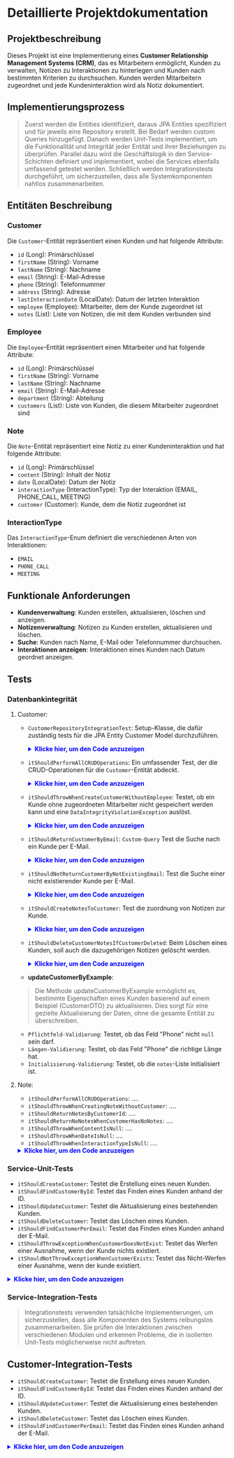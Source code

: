 # Detaillierte Projektdokumentation

## Projektbeschreibung
Dieses Projekt ist eine Implementierung eines **Customer Relationship Management Systems (CRM)**, das es Mitarbeitern ermöglicht, Kunden zu verwalten, Notizen zu Interaktionen zu hinterlegen und Kunden nach bestimmten Kriterien zu durchsuchen. Kunden werden Mitarbeitern zugeordnet und jede Kundeninteraktion wird als Notiz dokumentiert.

## Implementierungsprozess
> Zuerst werden die Entities identifiziert, daraus JPA Entities spezifiziert und für jeweils eine Repository erstellt.
> Bei Bedarf werden custom Queries hinzugefügt. Danach werden Unit-Tests implementiert, um die Funktionalität und Integrität jeder Entität und ihrer Beziehungen zu überprüfen.
> Parallel dazu wird die Geschäftslogik in den Service-Schichten definiert und implementiert, wobei die Services ebenfalls umfassend getestet werden.
> Schließlich werden Integrationstests durchgeführt, um sicherzustellen, dass alle Systemkomponenten nahtlos zusammenarbeiten.


## Entitäten Beschreibung
### Customer
Die `Customer`-Entität repräsentiert einen Kunden und hat folgende Attribute:
- `id` (Long): Primärschlüssel
- `firstName` (String): Vorname
- `lastName` (String): Nachname
- `email` (String): E-Mail-Adresse
- `phone` (String): Telefonnummer
- `address` (String): Adresse
- `lastInteractionDate` (LocalDate): Datum der letzten Interaktion
- `employee` (Employee): Mitarbeiter, dem der Kunde zugeordnet ist
- `notes` (List<Note>): Liste von Notizen, die mit dem Kunden verbunden sind

### Employee
Die `Employee`-Entität repräsentiert einen Mitarbeiter und hat folgende Attribute:
- `id` (Long): Primärschlüssel
- `firstName` (String): Vorname
- `lastName` (String): Nachname
- `email` (String): E-Mail-Adresse
- `department` (String): Abteilung
- `customers` (List<Customer>): Liste von Kunden, die diesem Mitarbeiter zugeordnet sind

### Note
Die `Note`-Entität repräsentiert eine Notiz zu einer Kundeninteraktion und hat folgende Attribute:
- `id` (Long): Primärschlüssel
- `content` (String): Inhalt der Notiz
- `date` (LocalDate): Datum der Notiz
- `interactionType` (InteractionType): Typ der Interaktion (EMAIL, PHONE_CALL, MEETING)
- `customer` (Customer): Kunde, dem die Notiz zugeordnet ist

### InteractionType
Das `InteractionType`-Enum definiert die verschiedenen Arten von Interaktionen:
- `EMAIL`
- `PHONE_CALL`
- `MEETING`

## Funktionale Anforderungen
- **Kundenverwaltung**: Kunden erstellen, aktualisieren, löschen und anzeigen.
- **Notizenverwaltung**: Notizen zu Kunden erstellen, aktualisieren und löschen.
- **Suche**: Kunden nach Name, E-Mail oder Telefonnummer durchsuchen.
- **Interaktionen anzeigen**: Interaktionen eines Kunden nach Datum geordnet anzeigen.

## Tests
### Datenbankintegrität
1. Customer:
   - `CustomerRepositoryIntegrationTest`: Setup-Klasse, die dafür zuständig tests für die JPA Entity Customer Model durchzuführen.
      <details>
       <summary style="color: blue"><strong>Klicke hier, um den Code anzuzeigen</strong></summary>
    
       ```
       @DataJpaTest
       class CustomerRepositoryIntegrationTest {

       @Autowired
       private CustomerRepository underTest;

       @Autowired
       private EmployeeRepository employeeRepository;

       @Autowired
       private NoteRepository noteRepository;  
    
       // Test Methods
       }
       ```
       </details>

   - `itShouldPerformAllCRUDOperations`: Ein umfassender Test, der die CRUD-Operationen für die `Customer`-Entität abdeckt.
       <details>
       <summary style="color: blue"><strong>Klicke hier, um den Code anzuzeigen</strong></summary>

       ```
       @Test
       public void itShouldPerformAllCRUDOperations() {
           // Given
           Employee employee = TestDataUtil.createEmployeeA();
           Employee savedEmployee = employeeRepository.save(employee);
           // Create a new customer and associate with saved employee
           Customer customer = TestDataUtil.createCustomerA(savedEmployee);
           // When
           Customer savedCustomer = underTest.save(customer);
           // Then
           Customer foundCustomer = underTest.findById(savedCustomer.getId()).orElse(null);
           assertNotNull(foundCustomer);
           assertEquals("John", foundCustomer.getFirstName());

           // Update the customer
           foundCustomer.setFirstName("Jane");
           underTest.save(foundCustomer);
           Customer updatedCustomer = underTest.findById(savedCustomer.getId()).orElse(null);
           assertNotNull(updatedCustomer);
           assertEquals("Jane", updatedCustomer.getFirstName());

           // Delete the customer
           underTest.delete(updatedCustomer);
           Customer deletedCustomer = underTest.findById(savedCustomer.getId()).orElse(null);
           assertNull(deletedCustomer);
       }
       ```
       </details>
    
   - `itShouldThrowWhenCreateCustomerWithoutEmployee`: Testet, ob ein Kunde ohne zugeordneten Mitarbeiter nicht gespeichert werden kann und eine `DataIntegrityViolationException` auslöst.
       <details>
       <summary style="color: blue"><strong>Klicke hier, um den Code anzuzeigen</strong></summary>

       ```
       @Test
       // Foreign key constraints
       public void itShouldThrowWhenCreateCustomerWithoutEmployee() {
           // Given
           // Create a new customer without an employee
           Customer customer = TestDataUtil.createCustomerB(null);
           // When
           // This should throw an exception because the employee is missing
           DataIntegrityViolationException exception = assertThrows(
                   DataIntegrityViolationException.class, () -> underTest.save(customer));
           // Then
           String expectedMessage = "not-null property references a null";
           assertTrue(exception.getMessage().contains(expectedMessage), expectedMessage);
       }
       ```
       </details>

   - `itShouldReturnCustomerByEmail`: `Custom-Query` Test die Suche nach ein Kunde per E-Mail.
       <details>
       <summary style="color: blue"><strong>Klicke hier, um den Code anzuzeigen</strong></summary>

       ```
       @Test
       public void itShouldReturnCustomerByEmail() {
           // Given
           String email = "jane.smith@example.com";
           Employee employee = TestDataUtil.createEmployeeC();
           Employee savedEmployee = employeeRepository.save(employee);
           Customer customer = TestDataUtil.createCustomerB(savedEmployee);
           underTest.save(customer);
           // When
           Customer foundCustomer = underTest.findByEmail(email).orElse(null);
           // Then
           assertNotNull(foundCustomer);
           assertEquals(email, foundCustomer.getEmail());
       }
       ```
       </details>
   - `itShouldNotReturnCustomerByNotExistingEmail`: Test die Suche einer nicht existierender Kunde per E-Mail.
       <details>
       <summary style="color: blue"><strong>Klicke hier, um den Code anzuzeigen</strong></summary>

       ```
       @Test
       public void itShouldNotReturnCustomerByNotExistingEmail() {
           // Given
           String notExistingEmail = "not.existing@example.com";
           // When
           Customer foundCustomer = underTest.findByEmail(notExistingEmail).orElse(null);
           // Then
           assertNull(foundCustomer);
       }
       ```
       </details>
   - `itShouldCreateNotesToCustomer`: Test die zuordnung von Notizen zur Kunde.
       <details>
       <summary style="color: blue"><strong>Klicke hier, um den Code anzuzeigen</strong></summary>

       ```
       @Test
       public void itShouldCreateNotesToCustomer() {
           // Given
           Employee employee = TestDataUtil.createEmployeeC();
           Employee savedEmployee = employeeRepository.save(employee);
           Customer customer = TestDataUtil.createCustomerC(savedEmployee);
           Customer savedCustomer = underTest.save(customer);

           // Create and associate notes
           List<Note> notes = new ArrayList<>();
           Note noteA = TestDataUtil.createNoteA(savedCustomer);
           Note noteB = TestDataUtil.createNoteB(savedCustomer);
           notes.add(noteA);
           notes.add(noteB);
           savedCustomer.setNotes(notes);

           // When
           underTest.save(savedCustomer);

           // Then
           Customer foundCustomer = underTest.findById(savedCustomer.getId()).orElse(null);
           assertNotNull(foundCustomer);
           assertEquals(2, foundCustomer.getNotes().size());
           assertEquals(notes.get(0).getContent(), foundCustomer.getNotes().get(0).getContent());
           assertEquals(notes.get(1).getContent(), foundCustomer.getNotes().get(1).getContent());
       }
       ```
       </details>
   - `itShouldDeleteCustomerNotesIfCustomerDeleted`: Beim Löschen eines Kunden, soll auch die dazugehörigen Notizen gelöscht werden.
       <details>
       <summary style="color: blue"><strong>Klicke hier, um den Code anzuzeigen</strong></summary>

       ```
       @Test
       @Transactional
       // Cascade test
       // Notizen sind keine eigenständigen Entitäten, sondern direkt mit dem Kunden verbunden.
       // Beim Löschen eines Kunden auch die dazugehörigen Notizen werden gelöscht.
       public void itShouldDeleteCustomerNotesIfCustomerDeleted() {
           // Given
           Employee employee = TestDataUtil.createEmployeeA();
           Employee savedEmployee = employeeRepository.save(employee);
           Customer customer = TestDataUtil.createCustomerB(savedEmployee);
           Customer savedCustomer = underTest.save(customer);

           // Create and associate notes
           List<Note> notes = new ArrayList<>();
           Note noteA = TestDataUtil.createNoteA(savedCustomer);
           Note noteB = TestDataUtil.createNoteB(savedCustomer);
           Note noteC = TestDataUtil.createNoteC(savedCustomer);
           notes.add(noteA);
           notes.add(noteB);
           notes.add(noteC);
           savedCustomer.setNotes(notes);
           underTest.save(savedCustomer);

           // When
           underTest.deleteById(savedCustomer.getId());

           // Then
           // Assert that the customer is deleted
           assertNull(underTest.findById(savedCustomer.getId()).orElse(null));
           // Assert that the notes are also deleted
           List<Note> notesList = noteRepository.findAll();
           assertTrue(notesList.isEmpty());
       }
       ```
       </details>
   -  **updateCustomerByExample**:
   > Die Methode updateCustomerByExample ermöglicht es, bestimmte Eigenschaften eines Kunden basierend auf einem Beispiel (CustomerDTO) zu aktualisieren.
   > Dies sorgt für eine gezielte Aktualisierung der Daten, ohne die gesamte Entität zu überschreiben.
   - `Pflichtfeld-Validierung`: Testet, ob das Feld "Phone" nicht `null` sein darf.
   - `Längen-Validierung`: Testet, ob das Feld "Phone" die richtige Länge hat.
   - `Initialisierung-Validierung`: Testet, ob die `notes`-Liste initialisiert ist.
2. Note:
    - `itShouldPerformAllCRUDOperations`: ....
    - `itShouldThrowWhenCreatingNoteWithoutCustomer`: ....
    - `itShouldReturnNotesByCustomerId`: ....
    - `itShouldReturnNoNotesWhenCustomerHasNoNotes`: ....
    - `itShouldThrowWhenContentIsNull`: ....
    - `itShouldThrowWhenDateIsNull`: ....
    - `itShouldThrowWhenInteractionTypeIsNull`: ....
    <details>
       <summary style="color: blue"><strong>Klicke hier, um den Code anzuzeigen</strong></summary>
    
   ```
   
    package edu.yacoubi.crm.repository;
    import edu.yacoubi.crm.TestDataUtil;
    import edu.yacoubi.crm.model.Customer;
    import edu.yacoubi.crm.model.Employee;
    import edu.yacoubi.crm.model.InteractionType;
    import edu.yacoubi.crm.model.Note;
    import org.junit.jupiter.api.Test;
    import org.springframework.beans.factory.annotation.Autowired;
    import org.springframework.boot.test.autoconfigure.orm.jpa.DataJpaTest;
    import org.springframework.dao.DataIntegrityViolationException;
    import org.springframework.dao.InvalidDataAccessApiUsageException;
    
    import java.time.LocalDate;
    import java.util.List;
    
    import static org.junit.jupiter.api.Assertions.*;
    
    @DataJpaTest
    class NoteRepositoryTest {
    
        @Autowired
        EmployeeRepository employeeRepository;
        @Autowired
        CustomerRepository customerRepository;
        @Autowired
        private NoteRepository underTest;
    
        @Test
        public void itShouldPerformAllCRUDOperations() {
            // Given
            Employee employee = TestDataUtil.createEmployeeA();
            Employee savedEmployee = employeeRepository.save(employee);
            Customer customer = TestDataUtil.createCustomerA(savedEmployee);
            Customer savedCustomer = customerRepository.save(customer);
            // ...request
            Note note = TestDataUtil.createNoteA(savedCustomer);
    
            // When
            Note savedNote = underTest.save(note);
            Note foundNote = underTest.findById(savedNote.getId()).orElse(null);
            assertNotNull(foundNote);
            assertEquals("First interaction", foundNote.getContent());
            assertEquals(savedCustomer, foundNote.getCustomer());
    
            // Then
            foundNote.setContent("Updated Note");
            underTest.save(foundNote);
            Note updatedNote = underTest.findById(foundNote.getId()).orElse(null);
            assertNotNull(updatedNote);
            assertEquals("Updated Note", updatedNote.getContent());
            underTest.deleteById(foundNote.getId());
            Note deletedNote = underTest.findById(foundNote.getId()).orElse(null);
            assertNull(deletedNote);
        }
    
        @Test
        public void itShouldThrowWhenCreatingNoteWithoutCustomer() {
            // Given
            Note note = TestDataUtil.createNoteB(null);
    
            // When
            DataIntegrityViolationException exception = assertThrows(
                    DataIntegrityViolationException.class, () -> underTest.save(note));
    
            // Then
            String expectedMessage = "not-null property references a null";
            assertTrue(exception.getMessage().contains(expectedMessage), expectedMessage);
        }
    
        @Test
        public void itShouldReturnNotesByCustomerId() {
            // Given
            Employee employee = TestDataUtil.createEmployeeA();
            Employee savedEmployee = employeeRepository.save(employee);
            Customer customer = TestDataUtil.createCustomerA(savedEmployee);
            customer = customerRepository.save(customer);
            Note noteA = TestDataUtil.createNoteA(customer);
            Note noteB = TestDataUtil.createNoteB(customer);
            Note noteC = TestDataUtil.createNoteC(customer);
            underTest.save(noteA);
            underTest.save(noteB);
            underTest.save(noteC);
    
            // When
            List<Note> foundNotes = underTest.findAllByCustomerId(customer.getId());
    
            // Then
            assertEquals(3, foundNotes.size());
        }
    
        @Test
        public void itShouldReturnNoNotesWhenCustomerHasNoNotes() {
            // Given
            Employee employee = TestDataUtil.createEmployeeA();
            Employee savedEmployee = employeeRepository.save(employee);
            Customer customer = TestDataUtil.createCustomerA(savedEmployee);
            customer = customerRepository.save(customer);
    
            // When
            List<Note> foundNotes = underTest.findAllByCustomerId(customer.getId());
    
            // Then
            assertTrue(foundNotes.isEmpty());
        }
    
        @Test
        public void itShouldThrowWhenContentIsNull() {
            // Given
            Employee employee = TestDataUtil.createEmployeeA();
            Employee savedEmployee = employeeRepository.save(employee);
            Customer customer = TestDataUtil.createCustomerA(savedEmployee);
            Note note = Note.builder()
                    .content(null)
                    .date(LocalDate.now())
                    .interactionType(InteractionType.EMAIL)
                    .customer(customer)
                    .build();
            //underTest.save(note);
            // When
            InvalidDataAccessApiUsageException exception = assertThrows(
                    InvalidDataAccessApiUsageException.class, () -> underTest.save(note));
    
            // Then
            String expectedMessage = "Not-null property references a transient value";
            assertTrue(exception.getMessage().contains(expectedMessage), expectedMessage);
        }
    
        @Test
        public void itShouldThrowWhenDateIsNull() {
            // Given
            Employee employee = TestDataUtil.createEmployeeA();
            Employee savedEmployee = employeeRepository.save(employee);
            Customer customer = TestDataUtil.createCustomerA(savedEmployee);
            Customer savedCustomer = customerRepository.save(customer);
    
            Note note = TestDataUtil.createNoteA(savedCustomer);
            note.setDate(null);
            // When
            DataIntegrityViolationException exception = assertThrows(
                    DataIntegrityViolationException.class, () -> underTest.save(note));
    
            // Then
            String expectedMessage = "not-null property references a null or transient value";
            assertTrue(exception.getMessage().contains(expectedMessage), expectedMessage);
        }
    
        @Test
        public void itShouldThrowWhenInteractionTypeIsNull() {
            // Given
            Employee employee = TestDataUtil.createEmployeeA();
            Employee savedEmployee = employeeRepository.save(employee);
            Customer customer = TestDataUtil.createCustomerA(savedEmployee);
            Customer savedCustomer = customerRepository.save(customer);
    
            Note note = TestDataUtil.createNoteA(savedCustomer);
            note.setInteractionType(null);
            // When
            DataIntegrityViolationException exception = assertThrows(
                    DataIntegrityViolationException.class, () -> underTest.save(note));
    
            // Then
            String expectedMessage = "not-null property references a null or transient value";
            assertTrue(exception.getMessage().contains(expectedMessage), expectedMessage);
        }
    }
     ```
    </details>
      

### Service-Unit-Tests
- `itShouldCreateCustomer`: Testet die Erstellung eines neuen Kunden.
- `itShouldFindCustomerById`: Testet das Finden eines Kunden anhand der ID.
- `itShouldUpdateCustomer`: Testet die Aktualisierung eines bestehenden Kunden.
- `itShouldDeleteCustomer`: Testet das Löschen eines Kunden.
- `itShouldFindCustomerPerEmail`: Testet das Finden eines Kunden anhand der E-Mail.
- `itShouldThrowExceptionWhenCustomerDoesNotExist`: Testet das Werfen einer Ausnahme, wenn der Kunde nichts existiert.
- `itShouldNotThrowExceptionWhenCustomerExists`: Testet das Nicht-Werfen einer Ausnahme, wenn der kunde existiert.
<details>
<summary style="color: blue"><strong>Klicke hier, um den Code anzuzeigen</strong></summary>

```
package edu.yacoubi.crm.service.impl;

import edu.yacoubi.crm.TestDataUtil;
import edu.yacoubi.crm.model.Customer;
import edu.yacoubi.crm.repository.CustomerRepository;
import edu.yacoubi.crm.service.exception.ResourceNotFoundException;
import org.junit.jupiter.api.BeforeEach;
import org.junit.jupiter.api.Test;
import org.mockito.InjectMocks;
import org.mockito.Mock;
import org.mockito.MockitoAnnotations;

import java.util.Optional;

import static org.junit.jupiter.api.Assertions.*;
import static org.mockito.Mockito.*;
import static org.mockito.Mockito.when;

class CustomerServiceImplUnitTest {
    @Mock
    private CustomerRepository customerRepository;

    @InjectMocks
    private CustomerServiceImpl underTest;

    @BeforeEach
    public void setUp() {
        MockitoAnnotations.openMocks(this);
    }

    @Test
    public void itShouldCreateCustomer() {
        // Given
        Customer customer = TestDataUtil.createCustomerA(null);
        when(customerRepository.save(any(Customer.class))).thenReturn(customer);

        // When
        Customer savedCustomer = underTest.createCustomer(customer);

        // Then
        assertNotNull(savedCustomer);
        verify(customerRepository, times(1)).save(customer);
    }

    @Test
    public void itShouldFindCustomerById() {
        // Given
        Long customerId = 1L;  // Setze eine spezifische ID
        Customer customer = TestDataUtil.createCustomerA(null);
        customer.setId(customerId);  // Setze die ID im Mock-Objekt
        when(customerRepository.findById(customerId)).thenReturn(Optional.of(customer)); // Verwende eine spezifische ID
        when(customerRepository.existsById(customerId)).thenReturn(true); // Mock für existierende ID hinzufügen

        // When
        Optional<Customer> foundCustomer = underTest.getCustomerById(customerId);

        // Logging for debugging
        System.out.println("Found Customer: " + foundCustomer);

        // Then
        assertTrue(foundCustomer.isPresent());
        assertEquals(customer.getEmail(), foundCustomer.get().getEmail());
        verify(customerRepository, times(1)).findById(customerId);
        verify(customerRepository, times(1)).existsById(customerId); // Überprüfung der Mock-Interaktionen
    }

    @Test
    public void itShouldUpdateCustomer() {
        // Given
        Long customerId = 1L;
        Customer customer = TestDataUtil.createCustomerA(null);
        customer.setId(customerId);
        when(customerRepository.existsById(customerId)).thenReturn(true);
        when(customerRepository.save(any(Customer.class))).thenReturn(customer);

        // When
        Customer updatedCustomer = underTest.updateCustomer(customerId, customer);

        // Then
        assertNotNull(updatedCustomer);
        verify(customerRepository, times(1)).save(customer);
    }

    @Test
    public void itShouldDeleteCustomer() {
        // Given
        Long customerId = 1L;
        Customer customer = TestDataUtil.createCustomerA(null);
        customer.setId(customerId);
        when(customerRepository.existsById(customerId)).thenReturn(true);

        // When
        underTest.deleteCustomer(customerId);

        // Then
        verify(customerRepository, times(1)).deleteById(customerId);
    }

    @Test
    public void itShouldFindCustomerPerEmail() {
        // Given
        String email = "test@example.com";
        Customer customer = TestDataUtil.createCustomerA(null);
        customer.setEmail(email);
        when(customerRepository.findByEmail(email)).thenReturn(Optional.of(customer));

        // When
        Optional<Customer> foundCustomer = underTest.getCustomerByEmail(email);

        // Then
        assertTrue(foundCustomer.isPresent());
        assertEquals(email, foundCustomer.get().getEmail());
        verify(customerRepository, times(1)).findByEmail(email);
    }

    @Test
    public void itShouldThrowExceptionWhenCustomerDoesNotExist() {
        // Given
        Long customerId = 1L;
        when(customerRepository.existsById(customerId)).thenReturn(false);

        // When & Then
        ResourceNotFoundException exception = assertThrows(
                ResourceNotFoundException.class, () -> underTest.getCustomerById(customerId));
        assertEquals("Customer not found with ID:", exception.getMessage());
    }

    @Test
    public void itShouldNotThrowExceptionWhenCustomerExists() {
        // Given
        Long customerId = 1L;
        Customer customer = TestDataUtil.createCustomerA(null);
        customer.setId(customerId);
        when(customerRepository.existsById(customerId)).thenReturn(true);
        when(customerRepository.findById(customerId)).thenReturn(Optional.of(customer));

        // When
        Optional<Customer> foundCustomer = underTest.getCustomerById(customerId);

        // Then
        assertTrue(foundCustomer.isPresent());
        assertEquals(customer.getEmail(), foundCustomer.get().getEmail());
    }

}
```
</details>

### Service-Integration-Tests
> Integrationstests verwenden tatsächliche Implementierungen, um sicherzustellen, dass alle Komponenten des Systems
> reibungslos zusammenarbeiten.
> Sie prüfen die Interaktionen zwischen verschiedenen Modulen und erkennen Probleme, die in isolierten Unit-Tests
> möglicherweise nicht auftreten.

## Customer-Integration-Tests
- `itShouldCreateCustomer`: Testet die Erstellung eines neuen Kunden.
- `itShouldFindCustomerById`: Testet das Finden eines Kunden anhand der ID.
- `itShouldUpdateCustomer`: Testet die Aktualisierung eines bestehenden Kunden.
- `itShouldDeleteCustomer`: Testet das Löschen eines Kunden.
- `itShouldFindCustomerPerEmail`: Testet das Finden eines Kunden anhand der E-Mail.
<details>
<summary style="color: blue"><strong>Klicke hier, um den Code anzuzeigen</strong></summary>

```
package edu.yacoubi.crm.service.impl;

import edu.yacoubi.crm.TestDataUtil;
import edu.yacoubi.crm.model.Customer;
import edu.yacoubi.crm.model.Employee;
import edu.yacoubi.crm.repository.EmployeeRepository;
import edu.yacoubi.crm.repository.CustomerRepository;
import edu.yacoubi.crm.service.exception.ResourceNotFoundException;
import jakarta.transaction.Transactional;
import org.junit.jupiter.api.BeforeEach;
import org.junit.jupiter.api.Test;
import org.springframework.beans.factory.annotation.Autowired;
import org.springframework.boot.test.context.SpringBootTest;
import static org.junit.jupiter.api.Assertions.*;

@SpringBootTest
class CustomerServiceImplIntegrationTest {

    @Autowired
    private EmployeeRepository employeeRepository;

    @Autowired
    private CustomerRepository customerRepository;

    @Autowired
    private CustomerServiceImpl underTest;

    @BeforeEach
    public void setUp() {
        customerRepository.deleteAll();
        employeeRepository.deleteAll();
    }

    @Test
    public void itShouldCreateCustomer() {
        // Given
        Employee employee = TestDataUtil.createEmployeeA();
        Employee savedEmployee = employeeRepository.save(employee);
        Customer customer = TestDataUtil.createCustomerA(savedEmployee);

        // When
        Customer savedCustomer = underTest.createCustomer(customer);

        // Then
        assertNotNull(savedCustomer);
        assertEquals(customer.getFirstName(), savedCustomer.getFirstName());
        assertEquals(customer.getEmail(), savedCustomer.getEmail());
        assertEquals(customer.getEmployee().getId(), savedCustomer.getEmployee().getId());
    }

    @Test
    public void itShouldFindCustomerById() {
        // Given
        Employee employee = TestDataUtil.createEmployeeA();
        Employee savedEmployee = employeeRepository.save(employee);
        Customer customer = TestDataUtil.createCustomerA(savedEmployee);
        Customer savedCustomer = underTest.createCustomer(customer);

        // When
        Customer foundCustomer = underTest.getCustomerById(savedCustomer.getId()).orElse(null);

        // Then
        assertNotNull(foundCustomer);
        assertEquals(savedCustomer.getId(), foundCustomer.getId());
    }

    @Test
    @Transactional
    public void itShouldUpdateCustomer() {
        // Given
        Employee employee = TestDataUtil.createEmployeeA();
        Employee savedEmployee = employeeRepository.save(employee);
        Customer customer = TestDataUtil.createCustomerA(savedEmployee);
        Customer savedCustomer = underTest.createCustomer(customer);
        savedCustomer.setFirstName("Updated Name");

        // When
        Customer updatedCustomer = underTest.updateCustomer(savedCustomer.getId(), savedCustomer);

        // Then
        assertNotNull(updatedCustomer);
        assertEquals("Updated Name", updatedCustomer.getFirstName());
    }

    @Test
    public void itShouldDeleteCustomer() {
        // Given
        Employee employee = TestDataUtil.createEmployeeA();
        Employee savedEmployee = employeeRepository.save(employee);
        Customer customer = TestDataUtil.createCustomerA(savedEmployee);
        Customer savedCustomer = underTest.createCustomer(customer);

        // When
        underTest.deleteCustomer(savedCustomer.getId());

        // Then
        assertThrows(ResourceNotFoundException.class, () -> {
            underTest.getCustomerById(savedCustomer.getId())
                    .orElseThrow(() -> new ResourceNotFoundException("Customer not found with ID:"));
        });
    }

    @Test
    public void itShouldGetCustomerByEmail() {
        // Given
        Employee employee = TestDataUtil.createEmployeeA();
        Employee savedEmployee = employeeRepository.save(employee);
        Customer customer = TestDataUtil.createCustomerA(savedEmployee);
        Customer savedCustomer = underTest.createCustomer(customer);

        // When
        Customer foundCustomer = underTest.getCustomerByEmail(savedCustomer.getEmail()).orElse(null);

        // Then
        assertNotNull(foundCustomer);
        assertEquals(savedCustomer.getId(), foundCustomer.getId());
    }
}
```
</details>
